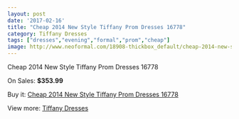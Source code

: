 ```yaml
---
layout: post
date: '2017-02-16'
title: "Cheap 2014 New Style Tiffany Prom Dresses 16778"
category: Tiffany Dresses
tags: ["dresses","evening","formal","prom","cheap"]
image: http://www.neoformal.com/18908-thickbox_default/cheap-2014-new-style-tiffany-prom-dresses-16778.jpg
---
```

Cheap 2014 New Style Tiffany Prom Dresses 16778

On Sales: **$353.99**
<a href="https://www.neoformal.com/en/tiffany-dresses-2014/6036-cheap-2014-new-style-tiffany-prom-dresses-16778.html"><amp-img layout="responsive" width="600" height="600" src="//www.neoformal.com/18908-thickbox_default/cheap-2014-new-style-tiffany-prom-dresses-16778.jpg" alt="Cheap 2014 New Style Tiffany Prom Dresses 16778 0" /></a>
<a href="https://www.neoformal.com/en/tiffany-dresses-2014/6036-cheap-2014-new-style-tiffany-prom-dresses-16778.html"><amp-img layout="responsive" width="600" height="600" src="//www.neoformal.com/18909-thickbox_default/cheap-2014-new-style-tiffany-prom-dresses-16778.jpg" alt="Cheap 2014 New Style Tiffany Prom Dresses 16778 1" /></a>

Buy it: [Cheap 2014 New Style Tiffany Prom Dresses 16778](https://www.neoformal.com/en/tiffany-dresses-2014/6036-cheap-2014-new-style-tiffany-prom-dresses-16778.html "Cheap 2014 New Style Tiffany Prom Dresses 16778")

View more: [Tiffany Dresses](https://www.neoformal.com/en/76-tiffany-dresses-2014 "Tiffany Dresses")